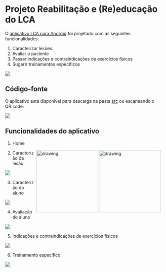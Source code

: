# Projeto Reabilitação e (Re)educação do LCA

O [aplicativo LCA para Android](src/LCA.apk) foi projetado com as seguintes funcionalidades:
1. Caracterizar lesões
2. Avaliar o paciente
3. Passar indicações e contraindicações de exercícios físicos
4. Sugerir treinamentos específicos

![](images/lca-icon.png) 

## Código-fonte
O aplicativo está disponível para descarga na pasta [src](src/)
ou escaneando o QR code:

![](images/lca-qr.png)

## Funcionalidades do aplicativo
1. Home

<img src="images/lca-app01.png" align="right" alt="drawing" width="200"/>
<img src="images/lca-app02.png" align="right" alt="drawing" width="200"/>

2. Caracterizão da lesão

  ![](images/lca-app02.png)

3. Caracterizão do aluno

  ![](images/lca-app03.png)

4. Avaliação do aluno

  ![](images/lca-app04.png)

5. Indicações e contraindicações de exercícios físicos

  ![](images/lca-app05.png)

6. Treinamento específico

  ![](images/lca-app06.png)
